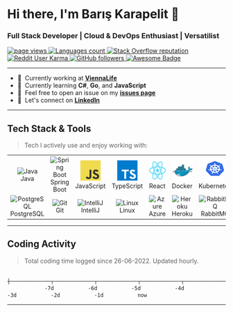 <h1 align="left" id="macropower-title">Hi there, I'm Barış Karapelit 👋</h1>
<h3 align="left">Full Stack Developer | Cloud & DevOps Enthusiast | Versatilist</h3>

<p align="left">
  <a href="https://github.com/BarisKarapelit">
    <img src="https://komarev.com/ghpvc/?username=BarisKarapelit" alt="page views" />
  </a>
  <a href="https://github.com/BarisKarapelit/The-Complete-2022-Web-Development-Bootcamp">
    <img alt="Languages count" src="https://img.shields.io/github/languages/count/BarisKarapelit/The-Complete-2022-Web-Development-Bootcamp">
  </a>
  <a href="https://stackoverflow.com/users/16427064/bar%c4%b1%c5%9f-karapelit">
    <img alt="Stack Overflow reputation" src="https://img.shields.io/stackexchange/stackoverflow/r/16427064">
  </a>
  <a href="https://www.reddit.com/user/Difficult-Ad-6551">
    <img alt="Reddit User Karma" src="https://img.shields.io/reddit/user-karma/link/Difficult-Ad-6551">
  </a>
  <a href="https://github.com/BarisKarapelit?tab=followers">
    <img alt="GitHub followers" src="https://img.shields.io/github/followers/BarisKarapelit?style=social">
  </a>
  <a href="https://github.com/abhisheknaiidu/awesome-github-profile-readme">
    <img alt="Awesome Badge" src="https://awesome.re/mentioned-badge.svg">
  </a>
</p>

---

- 🏢 &nbsp;Currently working at **[ViennaLife][company]**
- 🌱 &nbsp;Currently learning **C#**, **Go**, and **JavaScript**
- 💬 &nbsp;Feel free to open an issue on my **[issues page][issues page]**
- 🔗 &nbsp;Let's connect on **[LinkedIn][linkedin]**

---

<h2 align="left" id="macropower-tech">Tech Stack & Tools</h2>

> Tech I actively use and enjoy working with:

<table>
  <tr>
    <td align="center" width="96">
      <img src="./img/java-original.svg" width="48" height="48" alt="Java" /><br>Java
    </td>
    <td align="center" width="96">
      <img src="./img/springio-icon.svg" width="48" height="48" alt="Spring Boot" /><br>Spring Boot
    </td>
    <td align="center" width="96">
      <img src="./img/javascript-original.svg" width="48" height="48" alt="JavaScript" /><br>JavaScript
    </td>
    <td align="center" width="96">
      <img src="./img/typescript-original.svg" width="48" height="48" alt="TypeScript" /><br>TypeScript
    </td>
    <td align="center" width="96">
      <img src="./img/react-original.svg" width="48" height="48" alt="React" /><br>React
    </td>
    <td align="center" width="96">
      <img src="./img/docker-original.svg" width="48" height="48" alt="Docker" /><br>Docker
    </td>
    <td align="center" width="96">
      <img src="https://raw.githubusercontent.com/cncf/artwork/master/projects/kubernetes/icon/color/kubernetes-icon-color.svg" width="48" height="48" alt="Kubernetes" /><br>Kubernetes
    </td>
    <td align="center" width="96">
      <img src="./img/mysql-original.svg" width="48" height="48" alt="MySQL" /><br>MySQL
    </td>
    <td align="center" width="96">
      <img src="./img/mongodb-original.svg" width="48" height="48" alt="MongoDB" /><br>MongoDB
    </td>
  </tr>
  <tr>
    <td align="center" width="96">
      <img src="./img/postgresql-original.svg" width="48" height="48" alt="PostgreSQL" /><br>PostgreSQL
    </td>
    <td align="center" width="96">
      <img src="./img/git-original.svg" width="48" height="48" alt="Git" /><br>Git
    </td>
    <td align="center" width="96">
      <img src="./img/intellij-original.svg" width="48" height="48" alt="IntelliJ" /><br>IntelliJ
    </td>
    <td align="center" width="96">
      <img src="./img/linux-original.svg" width="48" height="48" alt="Linux" /><br>Linux
    </td>
    <td align="center" width="96">
      <img src="./img/azure-original.svg" width="48" height="48" alt="Azure" /><br>Azure
    </td>
    <td align="center" width="96">
      <img src="./img/heroku-original.svg" width="48" height="48" alt="Heroku" /><br>Heroku
    </td>
    <td align="center" width="96">
      <img src="./img/rabbitmq-original.svg" width="48" height="48" alt="RabbitMQ" /><br>RabbitMQ
    </td>
  </tr>
</table>

---

<h2 align="left">Coding Activity</h2>

> Total coding time logged since 26-06-2022. Updated hourly.

```
             ┼─────────────┬─────────────┬─────────────┬─────────────┬─────────────┬─────────────┬─────────────┤ 
            -7d           -6d           -5d           -4d           -3d           -2d           -1d           now
```

---

[company]: https://viennalife.com.tr
[issues page]: https://github.com/BarisKarapelit/The-Complete-2022-Web-Development-Bootcamp/issues
[linkedin]: https://www.linkedin.com/in/bar%C4%B1%C5%9Fkarapelit/
